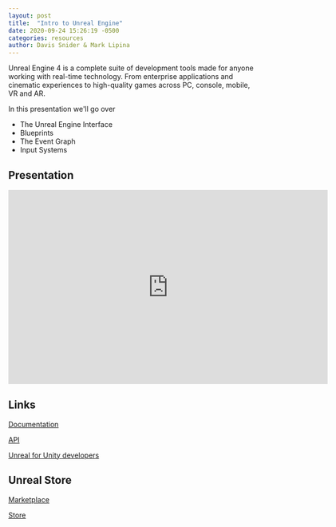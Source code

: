 ```yaml
---
layout: post
title:  "Intro to Unreal Engine"
date: 2020-09-24 15:26:19 -0500
categories: resources
author: Davis Snider & Mark Lipina
---
```


Unreal Engine 4 is a complete suite of development tools made for anyone working with real-time technology. From enterprise applications and cinematic experiences to high-quality games across PC, console, mobile, VR and AR.

In this presentation we'll go over
 * The Unreal Engine Interface
 * Blueprints
 * The Event Graph
 * Input Systems
 
## Presentation

<iframe src="https://docs.google.com/presentation/d/e/2PACX-1vS9XYM-vi6OQmrawFlgsIgADI64jl28I1DP0cwoB6_f5A7Txphd3qbdRPxsIvGsEW5IQsT0iMkkWsFu/embed?start=false&loop=false&delayms=60000" frameborder="0" width="640" height="389" allowfullscreen="true" mozallowfullscreen="true" webkitallowfullscreen="true"></iframe>

## Links

[Documentation](https://docs.unrealengine.com/en-US/index.html)

[API](https://www.unrealengine.com/en-US/bing-search?keyword=&offset=0&filter=)

[Unreal for Unity developers](https://assetstore.unity.com/)

## Unreal Store

[Marketplace](https://www.unrealengine.com/en-US/blog/featured-free-marketplace-content---september-2019)

[Store](https://www.unrealengine.com/marketplace/en-US/store)